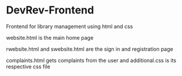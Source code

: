 # DevRev-Frontend
Frontend for library management using html and css

website.html is the main home page

rwebsite.html and swebsite.html are the sign in and registration page

complaints.html gets complaints from the user and additional.css is its respective css file
